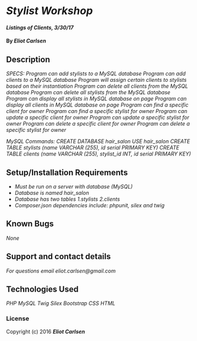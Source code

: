 # _Stylist Workshop_

#### _Listings of Clients, 3/30/17_

#### By _**Eliot Carlsen**_

## Description

_SPECS:_
_Program can add stylists to a MySQL database_
_Program can add clients to a MySQL database_
_Program will assign certain clients to stylists based on their instantiation_
_Program can delete all clients from the MySQL database_
_Program can delete all stylists from the MySQL database_
_Program can display all stylists in MySQL database on page_
_Program can display all clients in MySQL database on page_
_Program can find a specific client for owner_
_Program can find a specific stylist for owner_
_Program can update a specific client for owner_
_Program can update a specific stylist for owner_
_Program can delete a specific client for owner_
_Program can delete a specific stylist for owner_

_MySQL Commands:_
_CREATE DATABASE hair_salon_
_USE hair_salon_
_CREATE TABLE stylists (name VARCHAR (255), id serial PRIMARY KEY)_
_CREATE TABLE clients (name VARCHAR (255), stylist_id INT, id serial PRIMARY KEY)_


## Setup/Installation Requirements

* _Must be run on a server with database (MySQL)_
* _Database is named hair_salon_
* _Database has two tables 1.stylists 2.clients_
* _Composer.json dependencies include: phpunit, silex and twig_

## Known Bugs

_None_

## Support and contact details

_For questions email eliot.carlsen@gmail.com_

## Technologies Used

_PHP_
_MySQL_
_Twig_
_Silex_
_Bootstrap_
_CSS_
_HTML_

### License

Copyright (c) 2016 **_Eliot Carlsen_**
